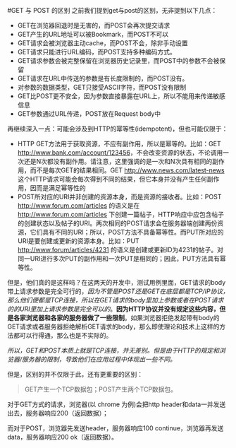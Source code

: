 #GET 与 POST 的区别
之前我们提到get与post的区别，无非提到以下几点：

* GET在浏览器回退时是无害的，而POST会再次提交请求
* GET产生的URL地址可以被Bookmark，而POST不可以
* GET请求会被浏览器主动cache，而POST不会，除非手动设置
* GET请求只能进行URL编码，而POST支持多种编码方式。
* GET请求参数会被完整保留在浏览器历史记录里，而POST中的参数不会被保留
* GET请求在URL中传送的参数是有长度限制的，而POST没有。
* 对参数的数据类型，GET只接受ASCII字符，而POST没有限制
* GET比POST更不安全，因为参数直接暴露在URL上，所以不能用来传递敏感信息
* GET参数通过URL传递，POST放在Request body中


再继续深入一点：可能会涉及到HTTP的幂等性(idempotent)，但也可能仅限于：

*  HTTP GET方法用于获取资源，不应有副作用，所以是幂等的。比如：GET <http://www.bank.com/account/123456>，不会改变资源的状态，不论调用一次还是N次都没有副作用。请注意，这里强调的是一次和N次具有相同的副作用，而不是每次GET的结果相同。GET <http://www.news.com/latest-news> 这个HTTP请求可能会每次得到不同的结果，但它本身并没有产生任何副作用，因而是满足幂等性的
*   POST所对应的URI并非创建的资源本身，而是资源的接收者。比如：POST <http://www.forum.com/articles> 的语义是在 <http://www.forum.com/articles> 下创建一篇帖子，HTTP响应中应包含帖子的创建状态以及帖子的URI。两次相同的POST请求会在服务器端创建两份资源，它们具有不同的URI；所以，POST方法不具备幂等性。而PUT所对应的URI是要创建或更新的资源本身。比如：PUT <http://www.forum/articles/4231> 的语义是创建或更新ID为4231的帖子。对同一URI进行多次PUT的副作用和一次PUT是相同的；因此，PUT方法具有幂等性。

但是，他们真的是这样吗？在这两天的开发中，测试用例里面，GET请求的body带上请求参数是完全可行的，*因为不管是POST还是GET在底层都是TCP/IP协议，那么他们便都是TCP连接，所以在GET请求的body里加上参数或者在POST请求的的URI里加上请求参数是完全可以的*。**因为HTTP协议并没有规定这些内容，但是各家浏览器和各家的服务器做了一些限制**。如果浏览器拒绝发起带有body的GET请求或者服务器拒绝解析GET请求的body，那么即使理论和技术上这样的方法都可以行得通，那么也是不实际的。

*所以，GET和POST本质上就是TCP连接，并无差别。但是由于HTTP的规定和浏览器/服务器的限制，导致他们在应用过程中体现出一些不同。*

但是，区别的并不仅限于此，还有更重要的区别：
> GET产生一个TCP数据包；POST产生两个TCP数据包。

对于GET方式的请求，浏览器(以 chrome 为例)会把http header和data一并发送出去，服务器响应200（返回数据）；

而对于POST，浏览器先发送header，服务器响应100 continue，浏览器再发送data，服务器响应200 ok（返回数据）。